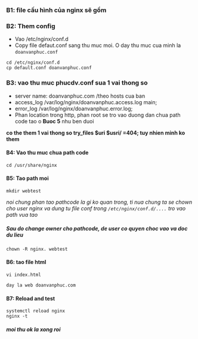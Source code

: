 ### B1: file cấu hình của nginx sẽ gồm 

### B2: Them config 

- Vao /etc/nginx/conf.d
- Copy file defaut.conf sang thu muc moi. O day thu muc cua minh la `doanvanphuc.conf`

```
cd /etc/nginx/conf.d
cp default.conf doanvanphuc.conf
```

### B3: vao thu muc phucdv.conf sua 1 vai thong so

- server name: doanvanphuc.com /theo hosts cua ban
-  access_log  /var/log/nginx/doanvanphuc.access.log  main;
-  error_log  /var/log/nginx/doanvanphuc.error.log;
- Phan location trong http, phan root se tro vao duong dan chua path code tao o **Buoc 5** nhu ben duoi

**co the them 1 vai thong so try_files $uri $usri/ =404; tuy nhien minh ko them**

#### B4: Vao thu muc chua path code

```
cd /usr/share/nginx
```

#### B5: Tao path moi

```
mkdir webtest
```

*noi chung phan tao pathcode la gi ko quan trong, ti nua chung ta se chown cho user nginx va dung tu file conf trong `/etc/nginx/conf.d/....` tro vao path vua tao*

##### Sau do change owner cho pathcode, de user co quyen choc vao va doc du lieu

```
chown -R nginx. webtest
```

#### B6: tao file html

```
vi index.html

day la web doanvanphuc.com

```

#### B7: Reload and test

``` 
systemctl reload nginx
nginx -t
```


##### moi thu ok la xong roi
